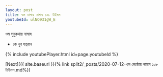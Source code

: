 ```yaml
---
layout: post
title: ওম চালায় নামায ১০৮ টাইমস
youtubeId: ulNO931gW_E
---
```

 
 
 ওম সুয়ুকথায় নামায  
 
 -  কে খুব যত্নবান 
 
  
 
  
 
 
 
 
 
 


{% include youtubePlayer.html id=page.youtubeId %}
 
[Next]({{ site.baseurl }}{% link  split2/_posts/2020-07-12-ওম জ্যেষ্ঠায় নামায ১০৮ টাইমস.md%})
 
